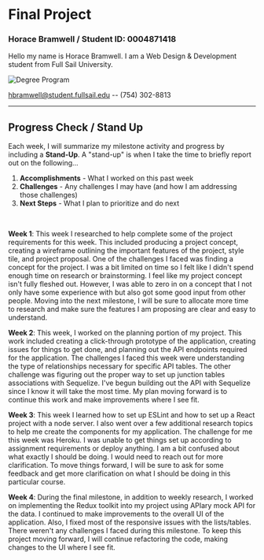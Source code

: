 # Final Project

### Horace Bramwell / Student ID: 0004871418

Hello my name is Horace Bramwell. I am a Web Design & Development student from Full Sail University.

![Degree Program](https://img.shields.io/badge/degree-web%20design%20%26%20development-blue.svg)&nbsp;

hbramwell@student.fullsail.edu -- (754) 302-8813

---

## Progress Check / Stand Up

Each week, I will summarize my milestone activity and progress by including a **Stand-Up**. A "stand-up" is when I take the time to briefly report out on the following...

1. **Accomplishments** - What I worked on this past week
2. **Challenges** - Any challenges I may have (and how I am addressing those challenges)
3. **Next Steps** - What I plan to prioritize and do next

<br>

**Week 1**: This week I researched to help complete some of the project requirements for this week. This included producing a project concept, creating a wireframe outlining the important features of the project, style tile, and project proposal. One of the challenges I faced was finding a concept for the project. I was a bit limited on time so I felt like I didn't spend enough time on research or brainstorming. I feel like my project concept isn't fully fleshed out. However, I was able to zero in on a concept that I not only have some experience with but also got some good input from other people. Moving into the next milestone, I will be sure to allocate more time to research and make sure the features I am proposing are clear and easy to understand.

**Week 2**: This week, I worked on the planning portion of my project. This work included creating a click-through prototype of the application, creating issues for things to get done, and planning out the API endpoints required for the application. The challenges I faced this week were understanding the type of relationships necessary for specific API tables. The other challenge was figuring out the proper way to set up junction tables associations with Sequelize. I've begun building out the API with Sequelize since I know it will take the most time. My plan moving forward is to continue this work and make improvements where I see fit.

**Week 3**: This week I learned how to set up ESLint and how to set up a React project with a node server. I also went over a few additional research topics to help me create the components for my application. The challenge for me this week was Heroku. I was unable to get things set up according to assignment requirements or deploy anything. I am a bit confused about what exactly I should be doing. I would need to reach out for more clarification. To move things forward, I will be sure to ask for some feedback and get more clarification on what I should be doing in this particular course.

**Week 4**: During the final milestone, in addition to weekly research, I worked on implementing the Redux toolkit into my project using APIary mock API for the data. I continued to make improvements to the overall UI of the application. Also, I fixed most of the responsive issues with the lists/tables. There weren't any challenges I faced during this milestone. To keep this project moving forward, I will continue refactoring the code, making changes to the UI where I see fit.
